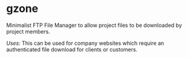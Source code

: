 # gzone
Minimalist FTP File Manager to allow project files to be downloaded by project members.

*Uses:*
This can be used for company websites which require an authenticated file download for clients or customers.
